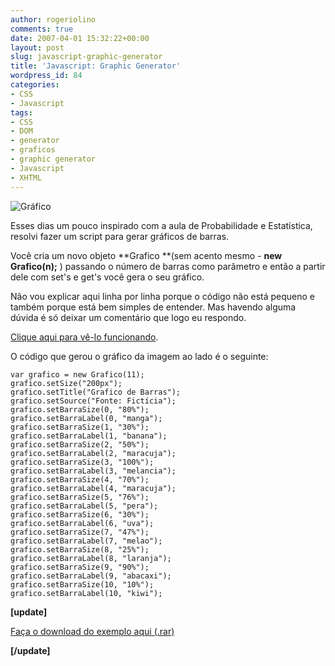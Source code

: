 ```yaml
---
author: rogeriolino
comments: true
date: 2007-04-01 15:32:22+00:00
layout: post
slug: javascript-graphic-generator
title: 'Javascript: Graphic Generator'
wordpress_id: 84
categories:
- CSS
- Javascript
tags:
- CSS
- DOM
- generator
- graficos
- graphic generator
- Javascript
- XHTML
---
```


![Gráfico](http://rogeriolino.files.wordpress.com/2007/04/grafico.jpg)

Esses dias um pouco inspirado com a aula de Probabilidade e Estatística, resolvi fazer um script para gerar gráficos de barras.

Você cria um novo objeto **Grafico **(sem acento mesmo - **new Grafico(n);** ) passando o número de barras como parâmetro e então a partir dele com set's e get's você gera o seu gráfico.

Não vou explicar aqui linha por linha porque o código não está pequeno e também porque está bem simples de entender. Mas havendo alguma dúvida é só deixar um comentário que logo eu respondo.

[Clique aqui para vê-lo funcionando](http://dev.rogeriolino.com/exemplos/javascript/grafico/index.html).

O código que gerou o gráfico da imagem ao lado é o seguinte:

    
    
    var grafico = new Grafico(11);
    grafico.setSize("200px");
    grafico.setTitle("Grafico de Barras");
    grafico.setSource("Fonte: Fictícia");
    grafico.setBarraSize(0, "80%");
    grafico.setBarraLabel(0, "manga");
    grafico.setBarraSize(1, "30%");
    grafico.setBarraLabel(1, "banana");
    grafico.setBarraSize(2, "50%");
    grafico.setBarraLabel(2, "maracuja");
    grafico.setBarraSize(3, "100%");
    grafico.setBarraLabel(3, "melancia");
    grafico.setBarraSize(4, "70%");
    grafico.setBarraLabel(4, "maracuja");
    grafico.setBarraSize(5, "76%");
    grafico.setBarraLabel(5, "pera");
    grafico.setBarraSize(6, "30%");
    grafico.setBarraLabel(6, "uva");
    grafico.setBarraSize(7, "47%");
    grafico.setBarraLabel(7, "melao");
    grafico.setBarraSize(8, "25%");
    grafico.setBarraLabel(8, "laranja");
    grafico.setBarraSize(9, "90%");
    grafico.setBarraLabel(9, "abacaxi");
    grafico.setBarraSize(10, "10%");
    grafico.setBarraLabel(10, "kiwi");
    



**[update]**

[Faça o download do exemplo aqui (.rar)](http://dev.rogeriolino.com/exemplos/javascript/grafico/Grafico.rar)

**[/update]**


